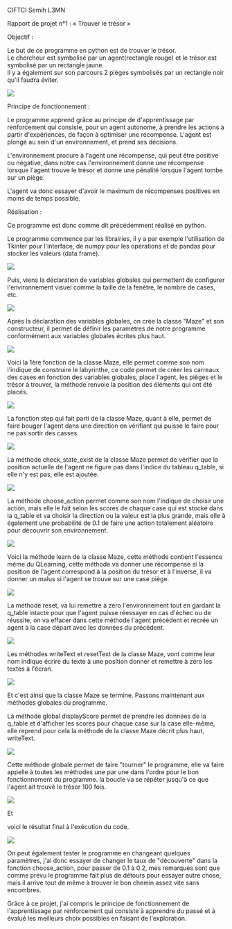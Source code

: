CIFTCI Semih         L3MN

Rapport de projet n°1 : « Trouver le trésor »

Objectif :

Le but de ce programme en python est de trouver le trésor.  
<span id="anchor"></span>Le chercheur est symbolisé par un
agent<span id="anchor-1"></span>(rectangle rouge) et le trésor est
symbolisé par un rectangle jaune.  
<span id="anchor-2"></span>Il y a également sur son parcours 2 pièges
symbolisés par un rectangle noir qu’il faudra éviter.

![](Pictures/1000000000000192000001AF996333B62FF57625.png)

Principe de fonctionnement :

<span id="anchor-3"></span>Le programme apprend grâce au principe de
d'apprentissage par renforcement qui consiste, pour un agent autonome, à
prendre les actions à partir d'expériences, de façon à optimiser une
récompense. L'agent est plongé au sein d'un environnement, et prend ses
décisions. 

L'environnement procure à l'agent une récompense, qui peut être positive
ou négative, dans notre cas l'environnement donne une récompense lorsque
l'agent trouve le trésor et donne une pénalité lorsque l'agent tombe sur
un piège.

L'agent va donc essayer d'avoir le maximum de récompenses positives en
moins de temps possible.

Réalisation :

<span id="anchor-4"></span>Ce programme est donc comme dit précédemment
réalisé en python.

  
<span id="anchor-5"></span>Le programme commence par les librairies, il
y a par exemple l'utilisation de<span id="anchor-6"></span> Tkinter pour
l'interface, de numpy pour les opérations et de pandas pour stocker les
valeurs (data frame).

![](Pictures/100000000000011B0000009DBDFF60DB86301083.png)

Puis, viens la déclaration de variables globales qui permettent de
configurer l'environnement visuel comme la taille de la fenêtre, le
nombre de cases, etc.

![](Pictures/10000000000001440000008ECF9FB4DB6BAAE713.png)

Après la déclaration des variables globales, on crée la classe "Maze" et
son constructeur, il permet de définir les paramètres de notre programme
conformément aux variables globales écrites plus haut.

![](Pictures/1000000000000293000000C46CBD474248B77D04.png)

Voici la 1ère fonction de la classe Maze, elle permet comme son nom
l'indique de construire le labyrinthe, ce code permet de créer les
carreaux des cases en fonction des variables globales, place l'agent,
les pièges et le trésor à trouver, la méthode renvoie la position des
éléments qui ont été placés.

![](Pictures/10000000000002D500000264F318DD8733215E01.png)

La fonction step qui fait parti de la classe Maze, quant à elle, permet
de faire bouger l'agent dans une direction en vérifiant qui puisse le
faire pour ne pas sortir des casses.

![](Pictures/10000000000002240000011B68B7B7FCBD7E572A.png)

La méthode<span id="anchor-7"></span> check\_state\_exist de la classe
Maze permet de vérifier que la position actuelle de l'agent ne figure
pas dans l'indice du tableau q\_table, si elle n'y est pas, elle est
ajoutée.

![](Pictures/10000000000001A3000000B370BF9E6DC66BB6FC.png)

La méthode<span id="anchor-8"></span> choose\_action permet comme son
nom l'indique de choisir une action, mais elle le fait selon les scores
de chaque case qui est stocké dans la<span id="anchor-9"></span>
q\_table et va choisir la direction ou la valeur est la plus grande,
mais elle à également une probabilité de 0.1 de faire une action
totalement aléatoire pour découvrir son environnement.

![](Pictures/10000000000002E4000000941C8778606226316F.png)

Voici la méthode<span id="anchor-10"></span> learn de la classe Maze,
cette méthode contient l'essence même du<span id="anchor-11"></span>
QLearning, cette méthode va donner une récompense si la position de
l'agent correspond à la position du trésor et à l'inverse, il va donner
un malus si l'agent se trouve sur une case piège.

![](Pictures/100000000000038A000000C8114CAAF17D134107.png)

La méthode<span id="anchor-12"></span> reset, va lui remettre à zéro
l'environnement tout en gardant la<span id="anchor-13"></span> q\_table
intacte pour que l'agent puisse réessayer en cas d'échec ou de réussite,
on va effacer dans cette méthode l'agent précédent et recrée un agent à
la case départ avec les données du précédent.

![](Pictures/100000000000026200000090C7AA902005ECCBDF.png)

Les méthodes<span id="anchor-14"></span> writeText
et<span id="anchor-15"></span> resetText de la classe Maze, vont comme
leur nom indique écrire du texte à une position donner et remettre à
zéro les textes à l'écran.

![](Pictures/10000000000003920000007A43CEA8429A2297FB.png)

<span id="anchor-16"></span>Et c'est ainsi que la classe Maze se
termine. Passons maintenant aux méthodes globales du programme.

La méthode global<span id="anchor-17"></span> displayScore permet de
prendre les données de la<span id="anchor-18"></span> q\_table et
d'afficher les scores pour chaque case sur la case elle-même, elle
reprend pour cela la méthode de la classe Maze décrit plus
haut,<span id="anchor-19"></span> writeText.

![](Pictures/100000000000037B000000806F3EDCCE3CEB1335.png)

<span id="anchor-20"></span>Cette méthode globale permet de faire
"tourner" le programme, elle va faire appelle à toutes les méthodes une
par une dans l'ordre pour le bon fonctionnement du
programme.<span id="anchor-21"></span> la boucle va se répéter jusqu'à
ce que l'agent ait trouvé le trésor 100 fois.

![](Pictures/100000000000031E00000199C40BE8B3D4DDCFBA.png)

Et 

voici le résultat final à l'exécution du code.

![](Pictures/10000000000003E7000001D58836D423D1CBD61A.png)

On peut également tester le programme en changeant quelques paramètres,
j'ai donc essayer de changer le taux de "découverte" dans la
fonction<span id="anchor-22"></span> choose\_action, pour passer de 0.1
à 0.2, mes remarques sont que comme prévu le programme fait plus de
détours pour essayer autre chose, mais il arrive tout de même à trouver
le bon chemin assez vite sans encombres.

Grâce à ce projet, j'ai compris le principe de fonctionnement de
l'apprentissage par renforcement qui consiste à apprendre du passé et à
évalué les meilleurs choix possibles en faisant de l'exploration.
